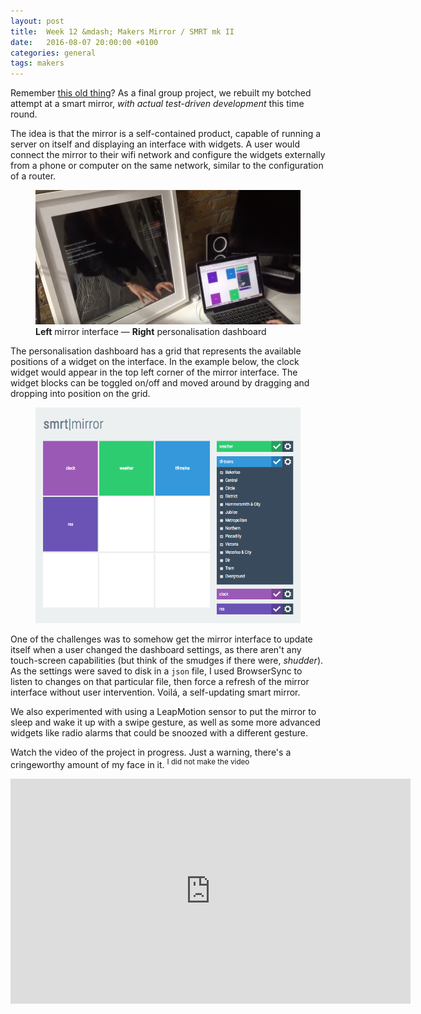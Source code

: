 ```yaml
---
layout: post
title:  Week 12 &mdash; Makers Mirror / SMRT mk II
date:   2016-08-07 20:00:00 +0100
categories: general
tags: makers
---
```


Remember <a href="/posts/projects/2016/01/03/smrt.html" target="_blank">this old thing</a>? As a final group project, we rebuilt my botched attempt at a smart mirror, _with actual test-driven development_ this time round.

The idea is that the mirror is a self-contained product, capable of running a server on itself and displaying an interface with widgets. A user would connect the mirror to their wifi network and configure the widgets externally from a phone or computer on the same network, similar to the configuration of a router.

<figure>
<img src="/assets/smrt-dash-2.png">
<figcaption><strong>Left</strong> mirror interface &mdash; <strong>Right</strong> personalisation dashboard</figcaption>
</figure>

The personalisation dashboard has a grid that represents the available positions of a widget on the interface. In the example below, the clock widget would appear in the top left corner of the mirror interface. The widget blocks can be toggled on/off and moved around by dragging and dropping into position on the grid.

<figure>
<img src="/assets/smrt-dash.png">
</figure>

One of the challenges was to somehow get the mirror interface to update itself when a user changed the dashboard settings, as there aren't any touch-screen capabilities (but think of the smudges if there were, *shudder*). As the settings were saved to disk in a `json` file, I used BrowserSync to listen to changes on that particular file, then force a refresh of the mirror interface without user intervention. Voilá, a self-updating smart mirror.

We also experimented with using a LeapMotion sensor to put the mirror to sleep and wake it up with a swipe gesture, as well as some more advanced widgets like radio alarms that could be snoozed with a different gesture.

Watch the video of the project in progress. Just a warning, there's a cringeworthy amount of my face in it. <sup>I did not make the video</sup>
<div class="yt">
  <iframe class="yt" width="640" height="360" src="https://www.youtube.com/embed/OYk-d6q4iWI?rel=0&amp;controls=0&amp;showinfo=0" frameborder="0" allowfullscreen></iframe>
</div>

